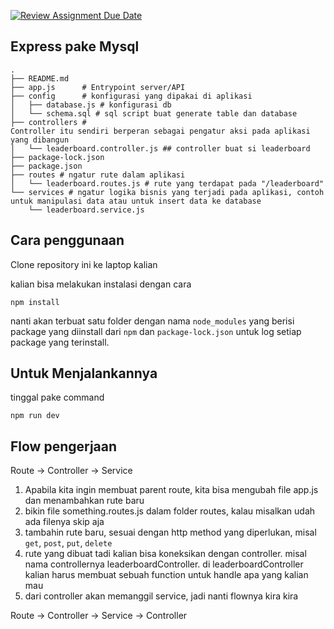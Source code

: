 [![Review Assignment Due Date](https://classroom.github.com/assets/deadline-readme-button-24ddc0f5d75046c5622901739e7c5dd533143b0c8e959d652212380cedb1ea36.svg)](https://classroom.github.com/a/yZWC7OmO)


## Express pake Mysql

```
.
├── README.md
├── app.js      # Entrypoint server/API
├── config      # konfigurasi yang dipakai di aplikasi
│   ├── database.js # konfigurasi db
│   └── schema.sql # sql script buat generate table dan database
├── controllers # 
Controller itu sendiri berperan sebagai pengatur aksi pada aplikasi yang dibangun
│   └── leaderboard.controller.js ## controller buat si leaderboard
├── package-lock.json
├── package.json
├── routes # ngatur rute dalam aplikasi
│   └── leaderboard.routes.js # rute yang terdapat pada "/leaderboard"
└── services # ngatur logika bisnis yang terjadi pada aplikasi, contoh untuk manipulasi data atau untuk insert data ke database
    └── leaderboard.service.js
```

## Cara penggunaan

Clone repository ini ke laptop kalian

kalian bisa melakukan instalasi dengan cara

```
npm install
```

nanti akan terbuat satu folder dengan nama `node_modules` yang berisi package yang diinstall dari `npm` dan `package-lock.json` untuk log setiap package yang terinstall.

## Untuk Menjalankannya

tinggal pake command

```
npm run dev
```


## Flow pengerjaan

Route -> Controller -> Service

1. Apabila kita ingin membuat parent route, kita bisa mengubah file app.js dan menambahkan rute baru
2. bikin file something.routes.js dalam folder routes, kalau misalkan udah ada filenya skip aja
3. tambahin rute baru, sesuai dengan http method yang diperlukan, misal `get`, `post`, `put`, `delete`
4. rute yang dibuat tadi kalian bisa koneksikan dengan controller. misal nama controllernya leaderboardController. di leaderboardController kalian harus membuat sebuah function untuk handle apa yang kalian mau
5. dari controller akan memanggil service, jadi nanti flownya kira kira

Route -> Controller -> Service -> Controller